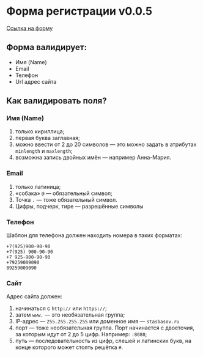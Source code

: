 # Форма регистрации v0.0.5

[Ссылка на форму](https://danedavydov.github.io/form-validation-regexp/form)

## Форма валидирует:

- Имя (Name)
- Email
- Телефон
- Url адрес сайта

## Как валидировать поля?

### Имя (Name)
1. только кириллица;
2. первая буква заглавная;
3. можно ввести от 2 до 20 символов — это можно задать в атрибутах `minlength` и `maxlength`;
4. возможна запись двойных имён — например Анна-Мария.

### Email
1. только латиница;
2. «собака» `@` — обязательный символ;
3. Точка `.` — тоже обязательный символ.
4. Цифры, подчерк, тире — разрешённые символы

### Телефон
Шаблон для телефона должен находить номера в таких форматах:
```
+7(925)900-90-90
+7(925) 900-90-90
+7 925-900-90-90
+79259009090
89259009090
```

### Сайт
Адрес сайта должен:

1. начинаться с `http://` или `https://`;
2. затем `www.` — это необязательная группа;
3. IP-адрес — `255.255.255.255` или доменное имя — `stasbasov.ru`
4. порт — тоже необязательная группа. Порт начинается с двоеточия, за которым идут от 2 до 5 цифр. Например: `:8080`;
5. путь — последовательность из цифр, слешей и латинских букв, на конце которого может стоять решётка `#`.
